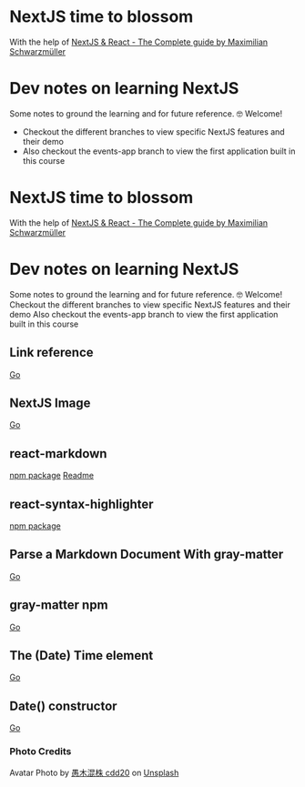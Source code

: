 # NextJS time to blossom

With the help of [NextJS & React - The Complete guide by Maximilian Schwarzmüller](https://www.udemy.com/course/nextjs-react-the-complete-guide/)

# Dev notes on learning NextJS

Some notes to ground the learning and for future reference.
🤓 Welcome!

- Checkout the different branches to view specific NextJS features and their demo
- Also checkout the events-app branch to view the first application built in this course

# NextJS time to blossom

With the help of [NextJS & React - The Complete guide by Maximilian Schwarzmüller](https://www.udemy.com/course/nextjs-react-the-complete-guide/)

# Dev notes on learning NextJS

Some notes to ground the learning and for future reference.
🤓 Welcome!
Checkout the different branches to view specific NextJS features and their demo
Also checkout the events-app branch to view the first application built in this course

## Link reference

[Go](https://nextjs.org/docs/api-reference/next/link)

## NextJS Image

[Go](https://nextjs.org/docs/api-reference/next/image)

## react-markdown

[npm package](https://www.npmjs.com/package/react-markdown)
[Readme](https://github.com/remarkjs/react-markdown#readme)

## react-syntax-highlighter

[npm package](https://www.npmjs.com/package/react-syntax-highlighter)

## Parse a Markdown Document With gray-matter

[Go](https://egghead.io/lessons/next-js-parse-a-markdown-document-with-gray-matter)

## gray-matter npm

[Go](https://www.npmjs.com/package/gray-matter)

## The (Date) Time element

[Go](https://developer.mozilla.org/en-US/docs/Web/HTML/Element/time)

## Date() constructor

[Go](https://developer.mozilla.org/en-US/docs/Web/JavaScript/Reference/Global_Objects/Date/Date)

### Photo Credits

Avatar Photo by <a href="https://unsplash.com/@cdd20?utm_source=unsplash&utm_medium=referral&utm_content=creditCopyText">愚木混株 cdd20</a> on <a href="http://localhost:3000/collections/1659999/silhouette-%7C-anonymous-%7C-cutout?utm_source=unsplash&utm_medium=referral&utm_content=creditCopyText">Unsplash</a>
